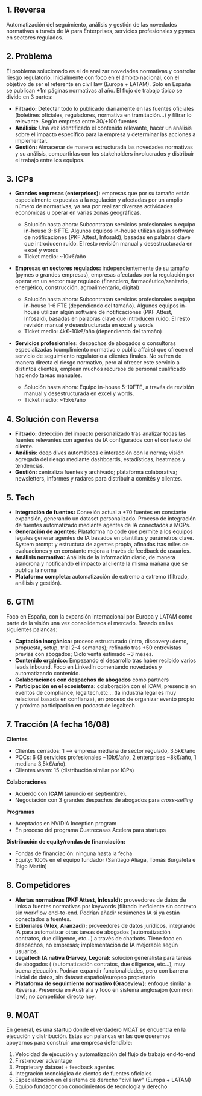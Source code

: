 ## 1. **Reversa**

Automatización del seguimiento, análisis y gestión de las novedades normativas a través de IA para Enterprises, servicios profesionales y pymes en sectores regulados.

## 2. **Problema**

El problema solucionado es el de analizar novedades normativas y controlar riesgo regulatorio. Inicialmente con foco en el ámbito nacional, con el objetivo de ser el referente en civil law (Europa + LATAM). Solo en España se publican +1m páginas normativas al año. El flujo de trabajo típico se divide en 3 partes:

- __Filtrado:__ Detectar todo lo publicado diariamente en las fuentes oficiales (boletines oficiales, reguladores, normativa en tramitación…) y filtrar lo relevante. Según empresa entre 30/+100 fuentes
- __Análisis:__ Una vez identificado el contenido relevante, hacer un análisis sobre el impacto específico para la empresa y determinar las acciones a implementar.
- __Gestión:__ Almacenar de manera estructurada las novedades normativas y su análisis, compartirlas con los stakeholders involucrados y distribuir el trabajo entre los equipos.

## 3. **ICPs**

- __Grandes empresas (enterprises):__ empresas que por su tamaño están especialmente expuestas a la regulación y afectadas por un amplio número de normativas, ya sea por realizar diversas actividades económicas u operar en varias zonas geográficas.
    - Solución hasta ahora: Subcontratan servicios profesionales o equipo in-house 3-6 FTE. Algunos equipos in-house utilizan algún software de notificaciones (PKF Attest, Infosald), basadas en palabras clave que introducen ruido. El resto revisión manual y desestructurada en excel y words
    - Ticket medio: ~10k€/año

- __Empresas en sectores regulados:__ independientemente de su tamaño (pymes o grandes empresas), empresas afectadas por la regulación por operar en un sector muy regulado (financiero, farmacéutico/sanitario, energético, construcción, agroalimentario, digital)
    - Solución hasta ahora: Subcontratan servicios profesionales o equipo in-house 1-6 FTE (dependiendo del tamaño). Algunos equipos in-house utilizan algún software de notificaciones (PKF Attest, Infosald), basadas en palabras clave que introducen ruido. El resto revisión manual y desestructurada en excel y words
    - Ticket medio: 4k€-10k€/año (dependiendo del tamaño)

- __Servicios profesionales:__ despachos de abogados o consultoras especializadas (cumplimiento normativo o public affairs) que ofrecen el servicio de seguimiento regulatorio a clientes finales. No sufren de manera directa el riesgo normativo, pero al ofrecer este servicio a distintos clientes, emplean muchos recursos de personal cualificado haciendo tareas manuales.
    - Solución hasta ahora: Equipo in-house 5-10FTE, a través de revisión manual y desestructurada en excel y words.
    - Ticket medio: ~15k€/año

## 4. **Solución con Reversa**

- __Filtrado:__ detección del impacto personalizado tras analizar todas las fuentes relevantes con agentes de IA configurados con el contexto del cliente.
- __Análisis:__ deep dives automáticos e interacción con la norma; visión agregada del riesgo mediante dashboards, estadísticas, heatmaps y tendencias.
- __Gestión:__ centraliza fuentes y archivado; plataforma colaborativa; newsletters, informes y radares para distribuir a comités y clientes.

## 5. **Tech**

- __Integración de fuentes:__ Conexión actual a +70 fuentes en constante expansión, generando un dataset personalizado. Proceso de integración de fuentes automatizado mediante agentes de IA conectados a MCPs.
- __Generación de agentes:__ Plataforma no code que permite a los equipos legales generar agentes de IA basados en plantillas y parámetros clave. System prompt y estructura de agentes propia, afinadas tras miles de evaluaciones y en constante mejora a través de feedback de usuarios.
- __Análisis normativo:__ Análisis de la información diario, de manera asíncrona y notificando el impacto al cliente la misma mañana que se publica la norma
- __Plataforma completa:__ automatización de extremo a extremo (filtrado, análisis y gestión).

## 6. **GTM**

Foco en España, con la expansión internacional por Europa y LATAM como parte de la visión una vez consolidemos el mercado. Basado en las siguientes palancas:

- __Captación inorgánica:__ proceso estructurado (intro, discovery+demo, propuesta, setup, trial 2–4 semanas); refinado tras +50 entrevistas previas con abogados; Ciclo venta estimado ~3 meses.
- __Contenido orgánico:__ Empezando el desarrollo tras haber recibido varios leads inbound.  Foco en LinkedIn comentando novedades y automatizando contenido.
- __Colaboraciones con despachos de abogados__ como partners
- __Participación en el ecosistema:__ colaboración con el ICAM, presencia en eventos de compliance, legaltech,etc… (la industria legal es muy relacional basada en confianza), en proceso de organizar evento propio y próxima participación en podcast de legaltech

## 7. **Tracción** (A fecha 16/08)

__Clientes__

- Clientes cerrados: 1 —> empresa mediana de sector regulado, 3,5k€/año
- POCs: 6 (3 servicios profesionales ~10k€/año, 2 enterprises ~8k€/año, 1 mediana 3,5k€/año).
- Clientes warm: 15 (distribución similar por ICPs)

__Colaboraciones__

- Acuerdo con **ICAM** (anuncio en septiembre).
- Negociación con 3 grandes despachos de abogados para *cross-selling*

__Programas__

- Aceptados en NVIDIA Inception program
- En proceso del programa Cuatrecasas Acelera para startups

__Distribución de equity/rondas de financiación:__

- Fondas de financiación: ninguna hasta la fecha
- Equity: 100% en el equipo fundador (Santiago Aliaga, Tomás Burgaleta e Íñigo Martín)

## 8. **Competidores**

- __Alertas normativas (PKF Attest, Infosald):__ proveedores de datos de links a fuentes normativas por keywords (filtrado ineficiente sin contexto sin workflow end-to-end. Podrían añadir resúmenes IA si ya están conectados a fuentes.
- __Editoriales (Vlex, Aranzadi):__ proveedores de datos jurídicos, integrando IA para automatizar otras tareas de abogados (automatización contratos, due diligence, etc…) a través de chatbots. Tiene foco en despachos, no empresas; implementación de IA mejorable según usuarios.
- __Legaltech IA nativa (Harvey, Legora):__ solución generalista para tareas de abogados ( (automatización contratos, due diligence, etc…), muy buena ejecución. Podrían expandir funcionalidades, pero con barrera inicial de datos, sin dataset español/europeo propietario
- __Plataforma de seguimiento normativo (Graceview):__ enfoque similar a Reversa. Presencia en Australia y foco en sistema anglosajón (common law); no competidor directo hoy.

## 9. **MOAT**

En general, es una startup donde el verdadero MOAT se encuentra en la ejecución y distribución. Estas son palancas en las que queremos apoyarnos para construir una empresa defendible:

1. Velocidad de ejecución y automatización del flujo de trabajo end-to-end
2. First-mover advantage
3. Proprietary dataset + feedback agentes
4. Integración tecnológica de cientos de fuentes oficiales
5. Especialización en el sistema de derecho "civil law" (Europa + LATAM)
6. Equipo fundador con conocimientos de tecnología y derecho